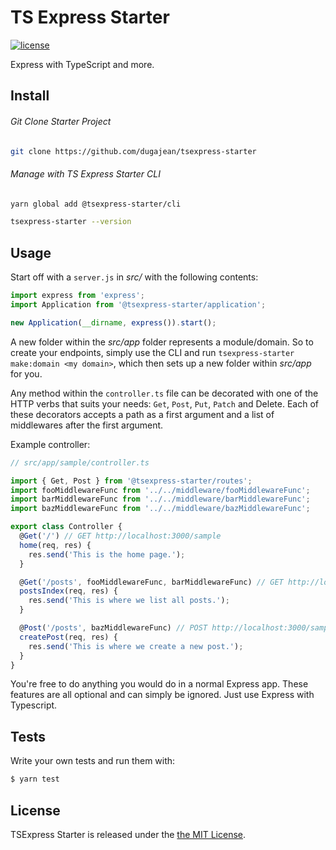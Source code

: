 # TS Express Starter

[![license](https://img.shields.io/github/license/dugajean/tsexpress-starter.svg)](LICENSE)

Express with TypeScript and more.

## Install

###### Git Clone Starter Project

```sh
git clone https://github.com/dugajean/tsexpress-starter
```

###### Manage with TS Express Starter CLI

```sh
yarn global add @tsexpress-starter/cli

tsexpress-starter --version
```

## Usage

Start off with a `server.js` in _src/_ with the following contents:

```javascript
import express from 'express';
import Application from '@tsexpress-starter/application';

new Application(__dirname, express()).start();
```

A new folder within the _src/app_ folder represents a module/domain. So to create your endpoints, simply use the CLI and run `tsexpress-starter make:domain <my domain>`, which then sets up a new folder within _src/app_ for you.

Any method within the `controller.ts` file can be decorated with one of the HTTP verbs that suits your needs: `Get`, `Post`, `Put`, `Patch` and Delete. Each of these decorators accepts a path as a first argument and a list of middlewares after the first argument.

Example controller:

```javascript
// src/app/sample/controller.ts

import { Get, Post } from '@tsexpress-starter/routes';
import fooMiddlewareFunc from '../../middleware/fooMiddlewareFunc';
import barMiddlewareFunc from '../../middleware/barMiddlewareFunc';
import bazMiddlewareFunc from '../../middleware/bazMiddlewareFunc';

export class Controller {
  @Get('/') // GET http://localhost:3000/sample
  home(req, res) {
    res.send('This is the home page.');
  }

  @Get('/posts', fooMiddlewareFunc, barMiddlewareFunc) // GET http://localhost:3000/sample/posts
  postsIndex(req, res) {
    res.send('This is where we list all posts.');
  }

  @Post('/posts', bazMiddlewareFunc) // POST http://localhost:3000/sample/posts
  createPost(req, res) {
    res.send('This is where we create a new post.');
  }
}
```

You're free to do anything you would do in a normal Express app. These features are all optional and can simply be ignored. Just use Express with Typescript.

## Tests

Write your own tests and run them with:

```javascript
$ yarn test
```

## License

TSExpress Starter is released under the [the MIT License](LICENSE).
